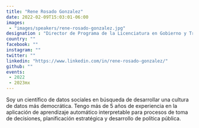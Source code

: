```yaml
---
title: "Rene Rosado Gonzalez"
date: 2022-02-09T15:03:01-06:00
images:
 - "images/speakers/rene-rosado-gonzalez.jpg"
designation : "Director de Programa de la Licenciatura en Gobierno y Transformación Pública @ Tecnológico de Monterrey, Región Ciudad de México"
country: ""
facebook: ""
instagram: ""
twitter: ""
linkedin: "https://www.linkedin.com/in/rene-rosado-gonzalez/"
github: ""
events:
 - 2022
 - 2023mx
---
```


Soy un científico de datos sociales en búsqueda de desarrollar una cultura de datos más democrática. Tengo más de 5 años de experiencia en la aplicación de aprendizaje automático interpretable para procesos de toma de decisiones, planificación estratégica y desarrollo de política pública.